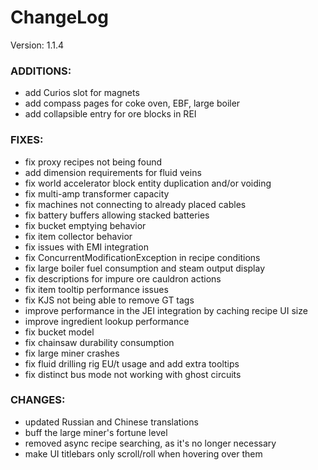 # ChangeLog

Version: 1.1.4

### ADDITIONS:
- add Curios slot for magnets
- add compass pages for coke oven, EBF, large boiler
- add collapsible entry for ore blocks in REI

### FIXES:
- fix proxy recipes not being found
- add dimension requirements for fluid veins
- fix world accelerator block entity duplication and/or voiding
- fix multi-amp transformer capacity
- fix machines not connecting to already placed cables
- fix battery buffers allowing stacked batteries
- fix bucket emptying behavior
- fix item collector behavior
- fix issues with EMI integration
- fix ConcurrentModificationException in recipe conditions
- fix large boiler fuel consumption and steam output display
- fix descriptions for impure ore cauldron actions
- fix item tooltip performance issues
- fix KJS not being able to remove GT tags
- improve performance in the JEI integration by caching recipe UI size
- improve ingredient lookup performance
- fix bucket model
- fix chainsaw durability consumption
- fix large miner crashes
- fix fluid drilling rig EU/t usage and add extra tooltips
- fix distinct bus mode not working with ghost circuits

### CHANGES:
- updated Russian and Chinese translations
- buff the large miner's fortune level
- removed async recipe searching, as it's no longer necessary
- make UI titlebars only scroll/roll when hovering over them
